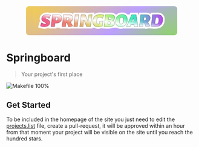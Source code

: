<div align="center">
	<img width="400" src="docs/images/header.png" alt="Springboard">
</div>

# Springboard

> Your project's first place

![Makefile 100%](https://img.shields.io/badge/Makefile-100%25-brightgreen)

## Get Started

To be included in the homepage of the site you just need to edit 
the [projects.list](https://github.com/javanile/springboard/edit/main/projects.list) file, create a pull-request, 
it will be approved within an hour from that moment your project will be visible on the site 
until you reach the hundred stars.


